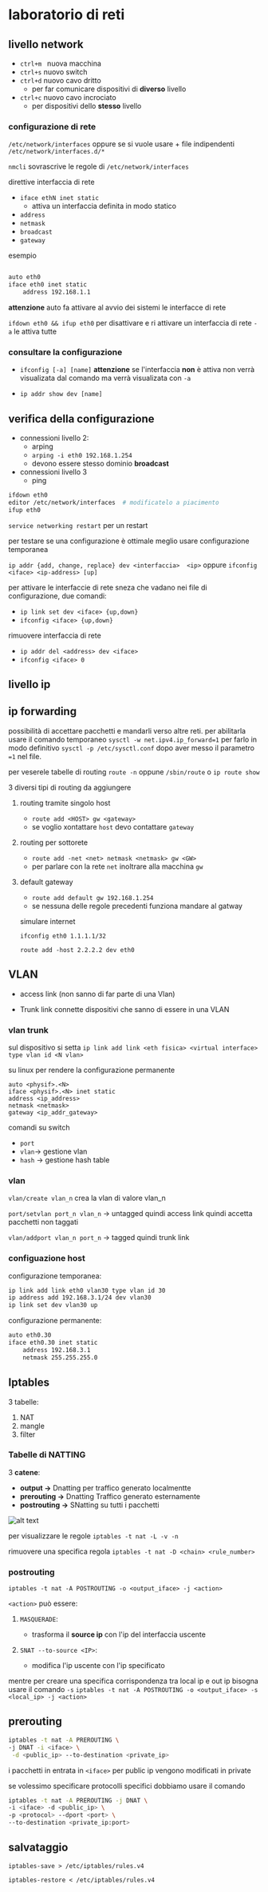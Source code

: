 # laboratorio di reti 
## livello network
- `ctrl+m ` nuova macchina
- `ctrl+s` nuovo switch
- `ctrl+d` nuovo cavo dritto
    - per far comunicare dispositivi di __diverso__ livello
- `ctrl+c` nuovo cavo incrociato
    - per dispositivi dello __stesso__ livello

### configurazione di rete
`/etc/network/interfaces` oppure se si vuole usare + file indipendenti `/etc/network/interfaces.d/*`

`nmcli` sovrascrive le regole di `/etc/network/interfaces`

direttive interfaccia di rete

- `iface ethN inet static`
    - attiva un interfaccia definita in modo statico 
- `address `
- `netmask`
- `broadcast`
- `gateway`

esempio

``` bash

auto eth0
iface eth0 inet static
    address 192.168.1.1
```

__attenzione__ auto fa attivare al avvio dei sistemi le interfacce di rete

`ifdown eth0 && ifup eth0` per disattivare e ri attivare un interfaccia di rete `-a` le attiva tutte

### consultare la configurazione

- `ifconfig [-a] [name]`  __attenzione__ se l'interfaccia __non__ è attiva non verrà visualizata dal comando ma verrà visualizata con `-a`

+ `ip addr show dev [name]`

## verifica della configurazione

+ connessioni livello 2:
    - arping 
    - `arping -i eth0 192.168.1.254`
    - devono essere stesso dominio __broadcast__
+ connessioni livello 3
    +  ping

```bash 
ifdown eth0
editor /etc/network/interfaces  # modificatelo a piacimento
ifup eth0
```
`service networking restart`  per un restart


per testare se una configurazione è ottimale meglio usare configurazione temporanea

`ip addr {add, change, replace} dev <interfaccia>  <ip>` oppure 
`ifconfig <iface> <ip-address> [up]`

per attivare le interfaccie di rete sneza che vadano nei file di configurazione, due comandi:
- `ip link set dev <iface> {up,down}`
- `ifconfig <iface> {up,down}` 

rimuovere interfaccia di rete

- `ip addr del <address> dev <iface>`
- `ifconfig <iface> 0`

## livello ip 
## ip forwarding 
possibilità di accettare pacchetti e mandarli verso altre reti.
per abilitarla usare il comando temporaneo `sysctl -w net.ipv4.ip_forward=1`
per farlo in modo definitivo
`sysctl -p /etc/sysctl.conf` dopo aver messo il parametro `=1` nel file.


per veserele tabelle di routing `route -n` oppune `/sbin/route` o `ip route show`

3 diversi tipi di routing da aggiungere 
 
 1) routing tramite singolo host
    -  `route add <HOST> gw <gateway>`
    - se voglio xontattare `host` devo contattare `gateway`
2) routing per sottorete
    - `route add -net <net> netmask <netmask> gw <GW>`
    - per parlare con la rete `net` inoltrare alla macchina `gw`
3) default gateway
    + `route add default gw 192.168.1.254`
    + se nessuna delle regole precedenti funziona mandare al gatway

    simulare internet 

    `ifconfig eth0 1.1.1.1/32`

    `route add -host 2.2.2.2 dev eth0`
## VLAN

* access link (non sanno di far parte di una Vlan)

* Trunk link connette dispositivi che sanno di essere in una VLAN

### vlan trunk 
sul dispositivo si setta 
`ip link add link <eth fisica> <virtual interface> type vlan id <N vlan>`

su linux per rendere la configurazione permanente
```
auto <physif>.<N>
iface <physif>.<N> inet static
address <ip_address>
netmask <netmask>
gateway <ip_addr_gateway>
```

comandi su switch 
* `port`
* `vlan`&rarr; gestione vlan 
* `hash` &rarr; gestione hash table 

### vlan 
`vlan/create vlan_n` crea la vlan di valore vlan_n

`port/setvlan port_n vlan_n` &rarr; untagged quindi access link quindi accetta pacchetti non taggati

`vlan/addport vlan_n port_n` &rarr; tagged quindi trunk link 

### configuazione host
configurazione temporanea:
``` bash
ip link add link eth0 vlan30 type vlan id 30
ip address add 192.168.3.1/24 dev vlan30
ip link set dev vlan30 up
```
configurazione permanente:

```bash
auto eth0.30
iface eth0.30 inet static
    address 192.168.3.1
    netmask 255.255.255.0
```

## Iptables 

3 tabelle:

1) NAT 
2) mangle
3) filter

### Tabelle di NATTING

3 __catene__:

* __output &rarr;__ Dnatting per traffico generato localmentte 
* __prerouting &rarr;__ Dnatting Traffico generato esternamente
* __postrouting &rarr;__ SNatting su tutti i pacchetti

![alt text](image.png)

per visualizzare le regole
`iptables -t nat -L -v -n`

rimuovere una specifica regola
`iptables -t nat -D <chain> <rule_number>`

### postrouting 

`iptables -t nat -A POSTROUTING -o <output_iface> -j <action>`


`<action>` può essere:
1) `MASQUERADE`:
    - trasforma il __source ip__ con l'ip del interfaccia uscente

2) `SNAT --to-source <IP>`:
    - modifica l'ip uscente con l'ip specificato

mentre per creare una specifica corrispondenza tra local ip e out ip bisogna usare il comando `-s`
`iptables -t nat -A POSTROUTING
-o <output_iface> -s <local_ip> -j <action>`

## prerouting

```bash
iptables -t nat -A PREROUTING \
-j DNAT -i <iface> \
 -d <public_ip> --to-destination <private_ip>
 ```
i pacchetti in entrata in `<iface>` per public ip vengono modificati in private

se volessimo specificare protocolli specifici dobbiamo usare il comando 

```bash 
iptables -t nat -A PREROUTING -j DNAT \
-i <iface> -d <public_ip> \
-p <protocol> --dport <port> \
--to-destination <private_ip:port>
```
## salvataggio 
`iptables-save > /etc/iptables/rules.v4` 

`iptables-restore < /etc/iptables/rules.v4`
